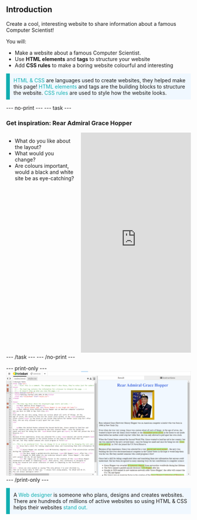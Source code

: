 ## Introduction

Create a cool, interesting website to share information about a famous Computer Scientist!

You will:
+ Make a website about a famous Computer Scientist.
+ Use **HTML elements** and **tags** to structure your website
+ Add **CSS rules** to make a boring website colourful and interesting

<p style="border-left: solid; border-width:10px; border-color: #0faeb0; background-color: aliceblue; padding: 10px;">
<span style="color: #0faeb0">HTML & CSS</span> are languages used to create websites, they helped make this page! <span style="color: #0faeb0">HTML elements</span> and tags are the building blocks to structure the website. <span style="color: #0faeb0">CSS rules</span> are used to style how the website looks.</p>

--- no-print ---
--- task ---
### Get inspiration: Rear Admiral Grace Hopper
<div style="display: flex; flex-wrap: wrap">
<div style="flex-basis: 175px; flex-grow: 1">  

+ What do you like about the layout? 
+ What would you change? 
+ Are colours important, would a black and white site be as eye-catching?
</div>
<div class="scratch-preview" style="margin-left: 15px;">
  <iframe src="https://trinket.io/embed/html/76a29f9386?outputOnly=true" width="100%" height="600" frameborder="0" marginwidth="0" marginheight="0" allowfullscreen></iframe>
</div>
</div>
--- /task ---
--- /no-print ---

--- print-only ---
![Complete project](images/showcase_static.png)
--- /print-only ---

<p style="border-left: solid; border-width:10px; border-color: #0faeb0; background-color: aliceblue; padding: 10px;">
A <span style="color: #0faeb0">Web designer</span> is someone who plans, designs and creates websites. There are hundreds of millions of active websites so using HTML & CSS helps their websites <span style="color: #0faeb0">stand out.</span></p>
